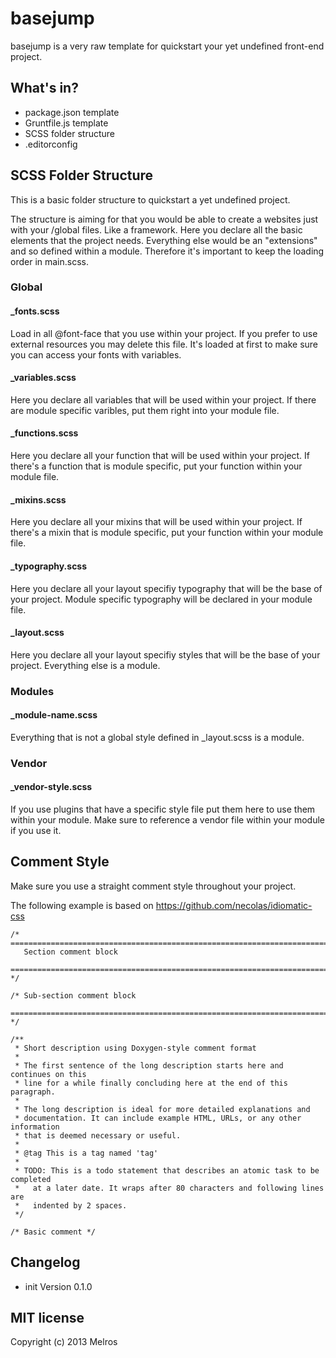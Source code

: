 # basejump

basejump is a very raw template for quickstart your yet undefined front-end project.

## What's in?

- package.json template
- Gruntfile.js template
- SCSS folder structure
- .editorconfig

## SCSS Folder Structure

This is a basic folder structure to quickstart a yet undefined project.

The structure is aiming for that you would be able to create a websites just with your /global files.
Like a framework. Here you declare all the basic elements that the project needs.
Everything else would be an "extensions" and so defined within a module.
Therefore it's important to keep the loading order in main.scss.

### Global

#### _fonts.scss

Load in all @font-face that you use within your project.
If you prefer to use external resources you may delete this file.
It's loaded at first to make sure you can access your fonts with variables.

#### _variables.scss

Here you declare all variables that will be used within your project.
If there are module specific varibles, put them right into your module file.

#### _functions.scss

Here you declare all your function that will be used within your project.
If there's a function that is module specific, put your function within your module file.

#### _mixins.scss

Here you declare all your mixins that will be used within your project.
If there's a mixin that is module specific, put your function within your module file.

#### _typography.scss

Here you declare all your layout specifiy typography that will be the base of your project.
Module specific typography will be declared in your module file.

#### _layout.scss

Here you declare all your layout specifiy styles that will be the base of your project.
Everything else is a module.

### Modules

#### _module-name.scss

Everything that is not a global style defined in _layout.scss is a module.

### Vendor

#### _vendor-style.scss

If you use plugins that have a specific style file put them here to use them within your module.
Make sure to reference a vendor file within your module if you use it.

## Comment Style

Make sure you use a straight comment style throughout your project.

The following example is based on https://github.com/necolas/idiomatic-css

```
/* ==========================================================================
   Section comment block
   ========================================================================== */

/* Sub-section comment block
   ========================================================================== */

/**
 * Short description using Doxygen-style comment format
 *
 * The first sentence of the long description starts here and continues on this
 * line for a while finally concluding here at the end of this paragraph.
 *
 * The long description is ideal for more detailed explanations and
 * documentation. It can include example HTML, URLs, or any other information
 * that is deemed necessary or useful.
 *
 * @tag This is a tag named 'tag'
 *
 * TODO: This is a todo statement that describes an atomic task to be completed
 *   at a later date. It wraps after 80 characters and following lines are
 *   indented by 2 spaces.
 */

/* Basic comment */
```

## Changelog

- init Version 0.1.0

## MIT license

Copyright (c) 2013 Melros
